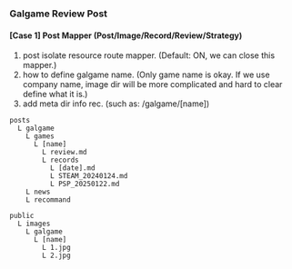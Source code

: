 ### Galgame Review Post

#### [Case 1] Post Mapper (Post/Image/Record/Review/Strategy)

1. post isolate resource route mapper. (Default: ON, we can close this mapper.)
2. how to define galgame name. (Only game name is okay. If we use company name, image dir will be more complicated and hard to clear define what it is.)
3. add meta dir info rec. (such as: /galgame/[name])

```
posts
  L galgame
    L games
      L [name]
        L review.md
        L records
          L [date].md
          L STEAM_20240124.md
          L PSP_20250122.md
    L news
    L recommand

public
  L images
    L galgame
      L [name]
        L 1.jpg
        L 2.jpg
```
